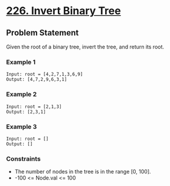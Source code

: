 # [226. Invert Binary Tree](https://leetcode.com/problems/invert-binary-tree/description/)

## Problem Statement

Given the root of a binary tree, invert the tree, and return its root.

### Example 1

```
Input: root = [4,2,7,1,3,6,9]
Output: [4,7,2,9,6,3,1]
```

### Example 2

```
Input: root = [2,1,3]
Output: [2,3,1]
```

### Example 3

```
Input: root = []
Output: []
```

### Constraints

- The number of nodes in the tree is in the range [0, 100].
- -100 <= Node.val <= 100